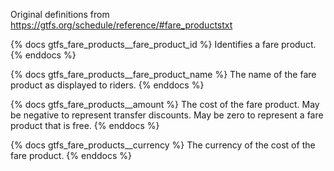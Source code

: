 Original definitions from https://gtfs.org/schedule/reference/#fare_productstxt

{% docs gtfs_fare_products__fare_product_id %}
Identifies a fare product.
{% enddocs %}

{% docs gtfs_fare_products__fare_product_name %}
The name of the fare product as displayed to riders.
{% enddocs %}

{% docs gtfs_fare_products__amount %}
The cost of the fare product. May be negative to represent transfer discounts. May be zero to represent a fare product that is free.
{% enddocs %}

{% docs gtfs_fare_products__currency %}
The currency of the cost of the fare product.
{% enddocs %}
